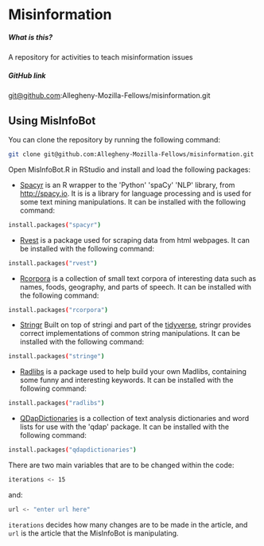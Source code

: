 # Misinformation

##### What is this?
A repository for activities to teach misinformation issues

##### GitHub link
git@github.com:Allegheny-Mozilla-Fellows/misinformation.git

## Using MisInfoBot

You can clone the repository by running the following command:

```bash
git clone git@github.com:Allegheny-Mozilla-Fellows/misinformation.git
```

Open MisInfoBot.R in RStudio and install and load the following packages:
- [Spacyr](https://cran.r-project.org/web/packages/spacyr/spacyr.pdf) is an R wrapper to the 'Python' 'spaCy' 'NLP' library, from <http://spacy.io>. It is is a library for      language processing and is used for some text mining  manipulations. It can be installed with the following command:

 ``` bash
 install.packages("spacyr")
 ```
 
 - [Rvest](https://blog.rstudio.com/2014/11/24/rvest-easy-web-scraping-with-r/) is a package used for scraping data from html webpages. It can be installed with the following command:
 
 ``` bash
 install.packages("rvest")
 ```

 - [Rcorpora](https://cran.r-project.org/web/packages/rcorpora/index.html) is a collection of small text corpora of interesting data such as names, foods, geography, and parts of speech. It can be installed with the following command:

 ``` bash
 install.packages("rcorpora")
 ```
 
 - [Stringr](https://stringr.tidyverse.org/) Built on top of stringi and part of the [tidyverse](https://www.tidyverse.org/), stringr provides correct implementations of common string manipulations. It can be installed with the following command:
 
 ``` bash
 install.packages("stringe")
 ```
 
 - [Radlibs](https://cran.r-project.org/web/packages/radlibs/radlibs.pdf) is a package used to help build your own Madlibs, containing some funny and interesting keywords. It can be installed with the following command:
 
 ``` bash
 install.packages("radlibs")
 ```
 
 - [QDapDictionaries](https://cran.r-project.org/web/packages/qdapDictionaries/index.html) is a collection of text analysis dictionaries and word lists for use with the 'qdap' package. It can be installed with the following command:
 
 ``` bash
 install.packages("qdapdictionaries")
 ```

There are two main variables that are to be changed within the code:
 ``` bash
iterations <- 15
 ```
 and:
 ``` bash
 url <- "enter url here"
 ```
 
 `iterations` decides how many changes are to be made in the article, and `url` is the article that the MisInfoBot is manipulating.
 
